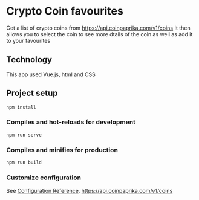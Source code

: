 # Crypto Coin favourites

Get a list of crypto coins from https://api.coinpaprika.com/v1/coins
It then allows you to select the coin to see more dtails of the coin as well as add it to your favourites

## Technology
This app used Vue.js, html and CSS

## Project setup
```
npm install
```

### Compiles and hot-reloads for development
```
npm run serve
```

### Compiles and minifies for production
```
npm run build
```

### Customize configuration
See [Configuration Reference](https://cli.vuejs.org/config/).
https://api.coinpaprika.com/v1/coins
